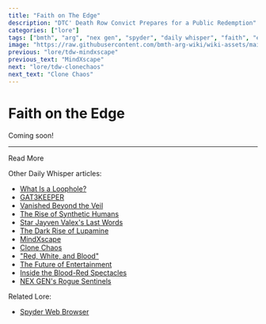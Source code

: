 ```yaml
---
title: "Faith on The Edge"
description: "DTC' Death Row Convict Prepares for a Public Redemption"
categories: ["lore"]
tags: ["bmth", "arg", "nex gen", "spyder", "daily whisper", "faith", "edge"]
image: "https://raw.githubusercontent.com/bmth-arg-wiki/wiki-assets/main/lore/webbrowser/dailywhisper/faith-300x300.png"
previous: "lore/tdw-mindxscape"
previous_text: "MindXscape"
next: "lore/tdw-clonechaos"
next_text: "Clone Chaos"
---
```

# Faith on the Edge

Coming soon!

***

Read More

Other Daily Whisper articles:

- [What Is a Loophole?](tdw-loophole)
- [GAT3KEEPER](tdw-gatekeeper)
- [Vanished Beyond the Veil](tdw-vanished)
- [The Rise of Synthetic Humans](tdw-riseofsynth)
- [Star Jayven Valex's Last Words](tdw-valexlastwords)
- [The Dark Rise of Lupamine](tdw-riseoflupamine)
- [MindXscape](tdw-mindxscape)
- [Clone Chaos](tdw-clonechaos)
- ["Red, White, and Blood"](tdw-redwhiteblood)
- [The Future of Entertainment](tdw-futureentertainment)
- [Inside the Blood-Red Spectacles](tdw-bloodredspectacles)
- [NEX GEN's Rogue Sentinels](tdw-roguesentinels)

Related Lore:

- [Spyder Web Browser](webbrowser)